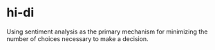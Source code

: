 # hi-di
Using sentiment analysis as the primary mechanism for minimizing the number of choices necessary to make a decision.
